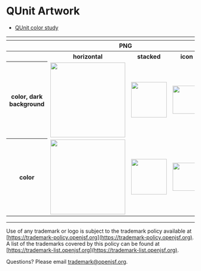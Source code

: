 # QUnit Artwork

- [QUnit color study](./other/qunit-color_study.ai)

<table>
    <tr>
    	<th colspan="7"></th>
    </tr>
    <tr>
        <th width="120"></th>
        <th colspan="3">PNG</th>
        <th colspan="3">SVG</th>
    </tr>
    <tr>
        <th width="120"></th>
        <th>horizontal</th>
        <th>stacked</th>
        <th>icon</th>
        <th>horizontal</th>
        <th>stacked</th>
        <th>icon</th>
    </tr>
    <tr>
        <th>color, dark background</th>
        <td><img src="./qunit-logo-horizontal-color-dark_background.png" width="200"></td>
        <td><img src="./qunit-logo-stacked-color-dark_background.png" width="95"></td>
        <td><img src="./qunit-icon-color.png" width="75"></td>
        <td><img src="./qunit-logo-horizontal-color-dark_background.svg" width="200"></td>
        <td><img src="./qunit-logo-stacked-color-dark_background.svg" width="95"></td>
        <td><img src="./qunit-icon-color.svg" width="75"></td>
    </tr>  
    <tr>
        <th>color</th>
        <td><img src="./qunit-logo-horizontal-color.png" width="200"></td>
        <td><img src="./qunit-logo-stacked-color.png" width="95"></td>
        <td><img src="./qunit-icon-color.png" width="75"></td>
        <td><img src="./qunit-logo-horizontal-color.svg" width="200"></td>
        <td><img src="./qunit-logo-stacked-color.svg" width="95"></td>
        <td><img src="./qunit-icon-color.svg" width="75"></td>
    </tr>
</table>

---

Use of any trademark or logo is subject to the trademark policy available at [https://trademark-policy.openjsf.org](https://trademark-policy.openjsf.org). A list of the trademarks covered by this policy can be found at [https://trademark-list.openjsf.org](https://trademark-list.openjsf.org).

Questions? Please email [trademark@openjsf.org](mailto:trademark@openjsf.org).

